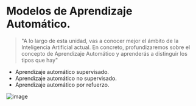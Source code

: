 # Modelos de Aprendizaje Automático.

> "A lo largo de esta unidad, vas a conocer mejor el ámbito de la Inteligencia Artificial actual. En
concreto, profundizaremos sobre el concepto de Aprendizaje Automático y aprenderás a
distinguir los tipos que hay"

- Aprendizaje automático supervisado.
- Aprendizaje automático no supervisado.
- Aprendizaje automático por refuerzo.


![image](https://github.com/victoriajm07/IABD/assets/122750285/57dff036-1335-4e79-9169-5a8921a81115)
